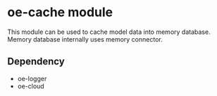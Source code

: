 # oe-cache module

This module can be used to cache model data into memory database. Memory database internally uses memory connector.


## Dependency
* oe-logger
* oe-cloud
